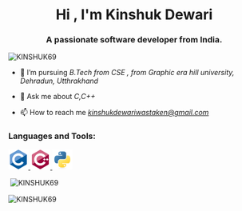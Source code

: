 <h1 align="center">Hi , I'm Kinshuk Dewari</h1>
<h3 align="center">A passionate software developer from India.</h3>

<p align="left"> <img src="https://komarev.com/ghpvc/?username=KINSHUK69&label=Profile%20views&color=0e75b6&style=flat" alt="KINSHUK69" /> </p>

- 🌱 I’m pursuing *B.Tech from CSE ,
      from Graphic era hill university, Dehradun, Utthrakhand*

- 💬 Ask me about *C,C++*

- 📫 How to reach me *kinshukdewariwastaken@gmail.com*


<h3 align="left">Languages and Tools:</h3>
<p align="left"> <a href="https://www.cprogramming.com/" target="_blank"> <img src="https://raw.githubusercontent.com/devicons/devicon/master/icons/c/c-original.svg" alt="c" width="40" height="40"/> </a> <a href="https://www.w3schools.com/cpp/" target="_blank"> <img src="https://raw.githubusercontent.com/devicons/devicon/master/icons/cplusplus/cplusplus-original.svg" alt="cplusplus" width="40" height="40"/> </a> <a  </a> <a href="https://www.python.org" target="_blank"> <img src="https://raw.githubusercontent.com/devicons/devicon/master/icons/python/python-original.svg" alt="python" width="40" height="40"/> </a> </p>

<p>&nbsp;<img align="center" src="https://github-readme-stats.vercel.app/api?username=KINSHUK69&show_icons=true&locale=en" alt="KINSHUK69" /></p>

<p><img align="center" src="https://github-readme-streak-stats.herokuapp.com/?user=KINSHUK69&" alt="KINSHUK69" /></p>
